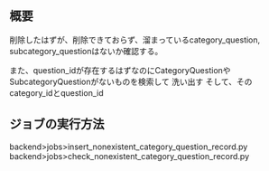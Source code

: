 ## 概要

削除したはずが、削除できておらず、溜まっているcategory_question, subcategory_questionはないか確認する。



また、question_idが存在するはずなのにCategoryQuestionやSubcategoryQuestionがないものを検索して
洗い出す
そして、そのcategory_idとquestion_id


## ジョブの実行方法


backend>jobs>insert_nonexistent_category_question_record.py
backend>jobs>check_nonexistent_category_question_record.py



